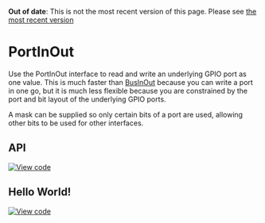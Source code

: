 <span class="warnings">**Out of date**: This is not the most recent version of this page. Please see [the most recent version](https://os.mbed.com/docs/latest/reference/portinout.html)</span>
# PortInOut

Use the PortInOut interface to read and write an underlying GPIO port as one value. This is much faster than [BusInOut](BusInOut.md) because you can write a port in one go, but it is much less flexible because you are constrained by the port and bit layout of the underlying GPIO ports.

A mask can be supplied so only certain bits of a port are used, allowing other bits to be used for other interfaces. 

## API

[![View code](https://www.mbed.com/embed/?type=library)](https://docs.mbed.com/docs/mbed-os-api/en/mbed-os-5.3/api/PortInOut_8h_source.html) 

## Hello World!

[![View code](https://www.mbed.com/embed/?url=https://developer.mbed.org/users/mbed_official/code/PortInOut_HelloWorld/)](https://developer.mbed.org/users/mbed_official/code/PortInOut_HelloWorld/file/018ca8a43b33/main.cpp) 

